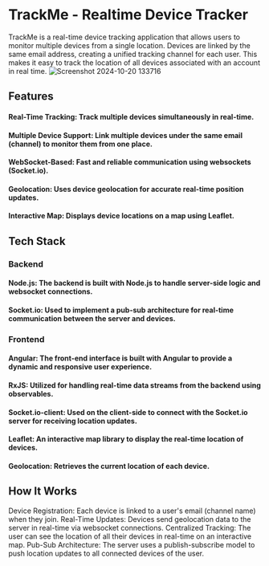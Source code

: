 # TrackMe - Realtime Device Tracker
TrackMe is a real-time device tracking application that allows users to monitor multiple devices from a single location. Devices are linked by the same email address, creating a unified tracking channel for each user. This makes it easy to track the location of all devices associated with an account in real time.
![Screenshot 2024-10-20 133716](https://github.com/user-attachments/assets/ef523d47-3c32-4e93-8461-d35f3ff7160d)


## Features
#### Real-Time Tracking: Track multiple devices simultaneously in real-time.
#### Multiple Device Support: Link multiple devices under the same email (channel) to monitor them from one place.
#### WebSocket-Based: Fast and reliable communication using websockets (Socket.io).
#### Geolocation: Uses device geolocation for accurate real-time position updates.
#### Interactive Map: Displays device locations on a map using Leaflet.
## Tech Stack
### Backend
#### Node.js: The backend is built with Node.js to handle server-side logic and websocket connections.
#### Socket.io: Used to implement a pub-sub architecture for real-time communication between the server and devices.
### Frontend
#### Angular: The front-end interface is built with Angular to provide a dynamic and responsive user experience.
#### RxJS: Utilized for handling real-time data streams from the backend using observables.
#### Socket.io-client: Used on the client-side to connect with the Socket.io server for receiving location updates.
#### Leaflet: An interactive map library to display the real-time location of devices.
#### Geolocation: Retrieves the current location of each device.
## How It Works
Device Registration: Each device is linked to a user's email (channel name) when they join.
Real-Time Updates: Devices send geolocation data to the server in real-time via websocket connections.
Centralized Tracking: The user can see the location of all their devices in real-time on an interactive map.
Pub-Sub Architecture: The server uses a publish-subscribe model to push location updates to all connected devices of the user.
